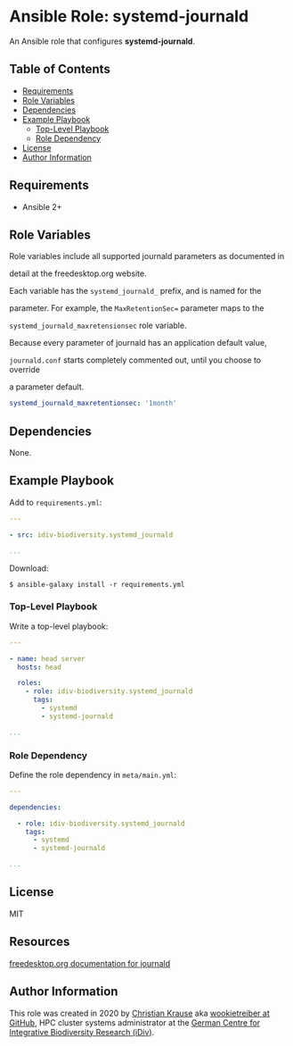 Ansible Role: systemd-journald
==============================

An Ansible role that configures **systemd-journald**.


Table of Contents
-----------------

<!-- toc -->

- [Requirements](#requirements)
- [Role Variables](#role-variables)
- [Dependencies](#dependencies)
- [Example Playbook](#example-playbook)
  * [Top-Level Playbook](#top-level-playbook)
  * [Role Dependency](#role-dependency)
- [License](#license)
- [Author Information](#author-information)


<!-- tocstop -->

Requirements
------------

- Ansible 2+


Role Variables
--------------

Role variables include all supported journald parameters as documented in

detail at the freedesktop.org website.

Each variable has the `systemd_journald_` prefix, and is named for the

parameter.  For example, the `MaxRetentionSec=` parameter maps to the

`systemd_journald_maxretensionsec` role variable.

Because every parameter of journald has an application default value,

`journald.conf` starts completely commented out, until you choose to override

a parameter default.

```yml
systemd_journald_maxretentionsec: '1month'
```


Dependencies
------------

None.


Example Playbook
----------------

Add to `requirements.yml`:

```yml
---

- src: idiv-biodiversity.systemd_journald

...
```

Download:

```console
$ ansible-galaxy install -r requirements.yml
```

### Top-Level Playbook

Write a top-level playbook:

```yml
---

- name: head server
  hosts: head

  roles:
    - role: idiv-biodiversity.systemd_journald
      tags:
        - systemd
        - systemd-journald

...
```

### Role Dependency

Define the role dependency in `meta/main.yml`:

```yml
---

dependencies:

  - role: idiv-biodiversity.systemd_journald
    tags:
      - systemd
      - systemd-journald

...
```


License
-------

MIT


Resources
---------

[freedesktop.org documentation for journald](https://www.freedesktop.org/software/systemd/man/journald.conf.html#)

Author Information
------------------

This role was created in 2020 by [Christian Krause][author] aka [wookietreiber
at GitHub][wookietreiber], HPC cluster systems administrator at the [German
Centre for Integrative Biodiversity Research (iDiv)][idiv].


[author]: https://www.idiv.de/en/groups_and_people/employees/details/61.html
[idiv]: https://www.idiv.de/
[wookietreiber]: https://github.com/wookietreiber
